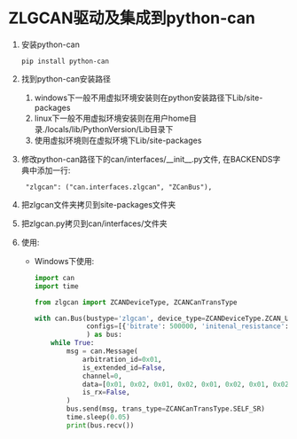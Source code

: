# ZLGCAN驱动及集成到python-can

1. 安装python-can

    ```shell
    pip install python-can
    ```

2. 找到python-can安装路径

   1. windows下一般不用虚拟环境安装则在python安装路径下Lib/site-packages
   2. linux下一般不用虚拟环境安装则在用户home目录./locals/lib/PythonVersion/Lib目录下
   3. 使用虚拟环境则在虚拟环境下Lib/site-packages

3. 修改python-can路径下的can/interfaces/\_\_init__.py文件, 在BACKENDS字典中添加一行:

   ```
   	"zlgcan": ("can.interfaces.zlgcan", "ZCanBus"),
   ```

4. 把zlgcan文件夹拷贝到site-packages文件夹

5. 把zlgcan.py拷贝到can/interfaces/文件夹

6. 使用:

   - Windows下使用:

     ```python
     import can
     import time
     
     from zlgcan import ZCANDeviceType, ZCANCanTransType
     
     with can.Bus(bustype='zlgcan', device_type=ZCANDeviceType.ZCAN_USBCANFD_200U, resend=True,
                  configs=[{'bitrate': 500000, 'initenal_resistance': 1}]  # 1通道配置
                  ) as bus:
         while True:
             msg = can.Message(
                 arbitration_id=0x01,
                 is_extended_id=False,
                 channel=0,
                 data=[0x01, 0x02, 0x01, 0x02, 0x01, 0x02, 0x01, 0x02, ],
                 is_rx=False,
             )
             bus.send(msg, trans_type=ZCANCanTransType.SELF_SR)
             time.sleep(0.05)
             print(bus.recv())


     

